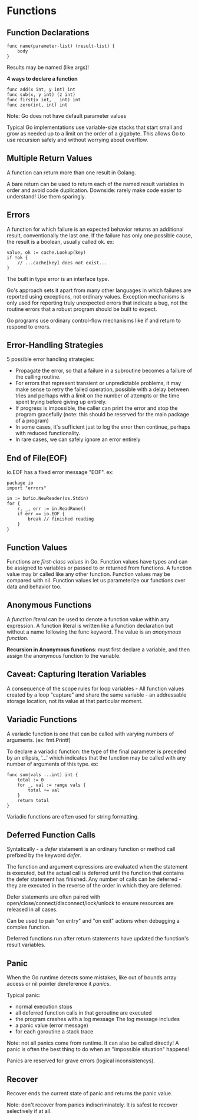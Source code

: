 # Functions

## Function Declarations
```
func name(parameter-list) (result-list) {
    body
}
```
Results may be named (like args)!

**4 ways to declare a function**
```
func add(x int, y int) int
func sub(x, y int) (z int)
func first(x int, _ int) int
func zero(int, int) int
```

Note: Go does not have default parameter values

Typical Go implementations use variable-size stacks that start small and grow as needed up to a limit on the order of a gigabyte. This allows Go to use recursion safely and without worrying about overflow. 

## Multiple Return Values
A function can return more than one result in Golang.

A bare return can be used to return each of the named result variables in order and avoid code duplication. Downside: rarely make code easier to understand! Use them sparingly. 

## Errors
A function for which failure is an expected behavior returns an additional result, conventionally the last one. If the failure has only one possible cause, the result is a boolean, usually called ok. 
ex:
```
value, ok := cache.Lookup(key)
if !ok {
    // ...cache[key] does not exist...
}
```
The built in type error is an interface type.

Go's approach sets it apart from many other languages in which failures are reported using exceptions, not ordinary values. Exception mechanisms is only used for reporting truly unexpected errors that indicate a bug, not the routine errors that a robust program should be built to expect. 

Go programs use ordinary control-flow mechanisms like if and return to respond to errors.

## Error-Handling Strategies
5 possible error handling strategies:
- Propagate the error, so that a failure in a subroutine becomes a failure of the calling routine.
- For errors that represent transient or unpredictable problems, it may make sense to retry the failed operation, possible with a delay between tries and perhaps with a limit on the number of attempts or the time spent trying before giving up entirely.
- If progress is impossible, the caller can print the error and stop the program gracefully (note: this should be reserved for the main package of a program)
- In some cases, it's sufficient just to log the error then continue, perhaps with reduced functionality.
- In rare cases, we can safely ignore an error entirely

## End of File(EOF)
io.EOF has a fixed error message "EOF". 
ex:

```
package io
import "errors"

in := bufio.NewReader(os.Stdin)
for {
    r, _, err := in.ReadRune()
    if err == io.EOF {
        break // finished reading
    }
}
```

## Function Values
Functions are *first-class values* in Go. Function values have types and can be assigned to variables or passed to or returned from functions. A function value may br called like any other function. Function values may be compared with nil. Function values let us parameterize our functions over data and behavior too. 

## Anonymous Functions
A *function literal* can be used to denote a function value within any expression. A function literal is written like a function declaration but without a name following the func keyword. The value is an *anonymous function*.

**Recursion in Anonymous functions**: must first declare a variable, and then assign the anonymous function to the variable. 


## Caveat: Capturing Iteration Variables
A consequence of the scope rules for loop variables - All function values created by a loop "capture" and share the same variable - an addressable storage location, not its value at that particular moment. 

## Variadic Functions
A variadic function is one that can be called with varying numbers of arguments. (ex: fmt.Printf)

To declare a variadic function: the type of the final parameter is preceded by an ellipsis, '...' which indicates that the function may be called with any number of arguments of this type.
ex:
```
func sum(vals ...int) int {
    total := 0
    for _, val := range vals {
        total += val
    }
    return total
}
```

Variadic functions are often used for string formatting. 

## Deferred Function Calls
Syntatically - a *defer* statement is an ordinary function or method call prefixed by the keyword *defer*. 

The function and argument expressions are evaluated when the statement is executed, but the actual call is deferred until the function that contains the defer statement has finished. Any number of calls can be deferred - they are executed in the reverse of the order in which they are deferred. 

Defer statements are often paired with open/close/connect/disconnect/lock/unlock to ensure resources are released in all cases. 

Can be used to pair "on entry" and "on exit" actions when debugging a complex function. 

Deferred functions run after return statements have updated the function's result variables. 

## Panic
When the Go runtime detects some mistakes, like out of bounds array access or nil pointer dereference it *panics*.

Typical panic:
- normal execution stops
- all deferred function calls in that goroutine are executed
- the program crashes with a log message 
The log message includes
- a panic value (error message)
- for each goroutine a stack trace

Note: not all panics come from runtime. It can also be called directly! A panic is often the best thing to do when an "impossible situation" happens!

Panics are reserved for grave errors (logical inconsistencys).

## Recover 
Recover ends the current state of panic and returns the panic value. 

Note: don't recover from panics indiscriminately. It is safest to recover selectively if at all. 